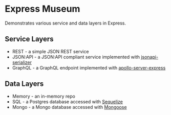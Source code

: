 # Express Museum

Demonstrates various service and data layers in Express.

## Service Layers

- REST - a simple JSON REST service
- JSON:API - a JSON:API compliant service implemented with [jsonapi-serializer](https://github.com/SeyZ/jsonapi-serializer)
- GraphQL - a GraphQL endpoint implemented with [apollo-server-express](https://www.apollographql.com/docs/apollo-server/)

## Data Layers

- Memory - an in-memory repo
- SQL - a Postgres database accessed with [Sequelize](https://sequelize.org/master/manual/getting-started.html)
- Mongo - a Mongo database accessed with [Mongoose](https://mongoosejs.com/docs/index.html)
